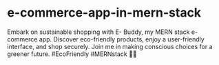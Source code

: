 # e-commerce-app-in-mern-stack
Embark on sustainable shopping with E- Buddy, my MERN stack e-commerce app. Discover eco-friendly products, enjoy a user-friendly interface, and shop securely. Join me in making conscious choices for a greener future. #EcoFriendly #MERNstack 🌱✨
